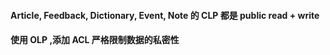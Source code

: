 #### Article, Feedback, Dictionary, Event, Note 的 CLP 都是 public read + write
#### 使用 OLP ,添加 ACL 严格限制数据的私密性
